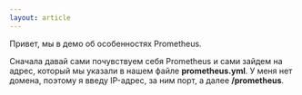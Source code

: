 ```yaml
---
layout: article
---
```

Привет, мы в демо об особенностях Prometheus. 

Сначала давай сами почувствуем себя Prometheus и сами зайдем на адрес, который мы указали в нашем файле **prometheus.yml**. У меня нет домена, поэтому я введу IP-адрес, за ним порт, а далее **/prometheus**.
